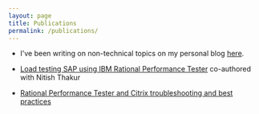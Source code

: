 ```yaml
---
layout: page
title: Publications
permalink: /publications/
---
```


* I've been writing on non-technical topics on my personal blog [here](http://thewheelofaction.blogspot.in/). 

* [Load testing SAP using IBM Rational Performance Tester](http://www.ibm.com/developerworks/rational/library/rational-performance-tester-perform-high-volume-sap-tests/) co-authored with Nitish Thakur

* [Rational Performance Tester and Citrix troubleshooting and best practices](http://www.ibm.com/developerworks/library/d-rational-citrix-troubleshooting-trs/index.html)
